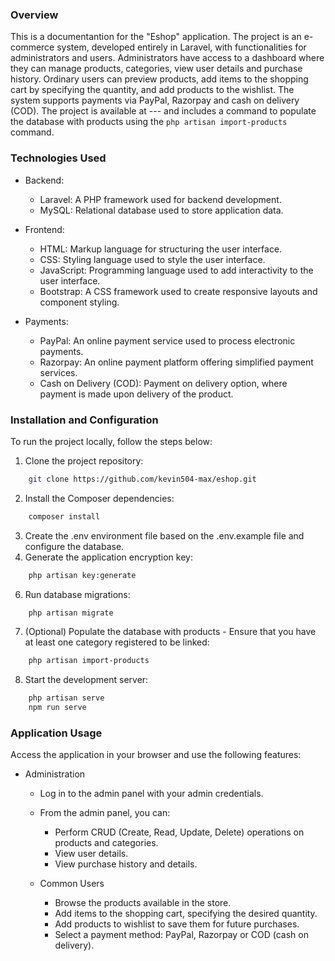 ### Overview
This is a documentantion for the "Eshop" application. The project is an e-commerce system, developed entirely in Laravel,
with functionalities for administrators and users. Administrators have access to a dashboard where they can manage products,
categories, view user details and purchase history. Ordinary users can preview products, add items to the shopping cart
by specifying the quantity, and add products to the wishlist.
The system supports payments via PayPal, Razorpay and cash on delivery (COD). The project is available at --- 
and includes a command to populate the database with products using the `php artisan import-products` command.

### Technologies Used
* Backend:
    * Laravel: A PHP framework used for backend development.
    * MySQL: Relational database used to store application data.

* Frontend:
    * HTML: Markup language for structuring the user interface.
    * CSS: Styling language used to style the user interface.
    * JavaScript: Programming language used to add interactivity to the user interface.
    * Bootstrap: A CSS framework used to create responsive layouts and component styling.

* Payments:
    * PayPal: An online payment service used to process electronic payments.
    * Razorpay: An online payment platform offering simplified payment services.
    * Cash on Delivery (COD): Payment on delivery option, where payment is made upon delivery of the product.

### Installation and Configuration
To run the project locally, follow the steps below:

1. Clone the project repository:
```bash
    git clone https://github.com/kevin504-max/eshop.git
```
2. Install the Composer dependencies:
```bash
    composer install
```
3. Create the .env environment file based on the .env.example file and configure the database.
4. Generate the application encryption key:
```bash
    php artisan key:generate 
```
6. Run database migrations:
```bash
    php artisan migrate
```
7. (Optional) Populate the database with products - Ensure that you have at least one category registered to be linked:
```bash
    php artisan import-products
```
8. Start the development server:
```bash
    php artisan serve
    npm run serve
```

### Application Usage
Access the application in your browser and use the following features:

* Administration
    * Log in to the admin panel with your admin credentials.
    * From the admin panel, you can:
        * Perform CRUD (Create, Read, Update, Delete) operations on products and categories.
        * View user details.
        * View purchase history and details.

    * Common Users
        * Browse the products available in the store.
        * Add items to the shopping cart, specifying the desired quantity.
        * Add products to wishlist to save them for future purchases.
        * Select a payment method: PayPal, Razorpay or COD (cash on delivery).
